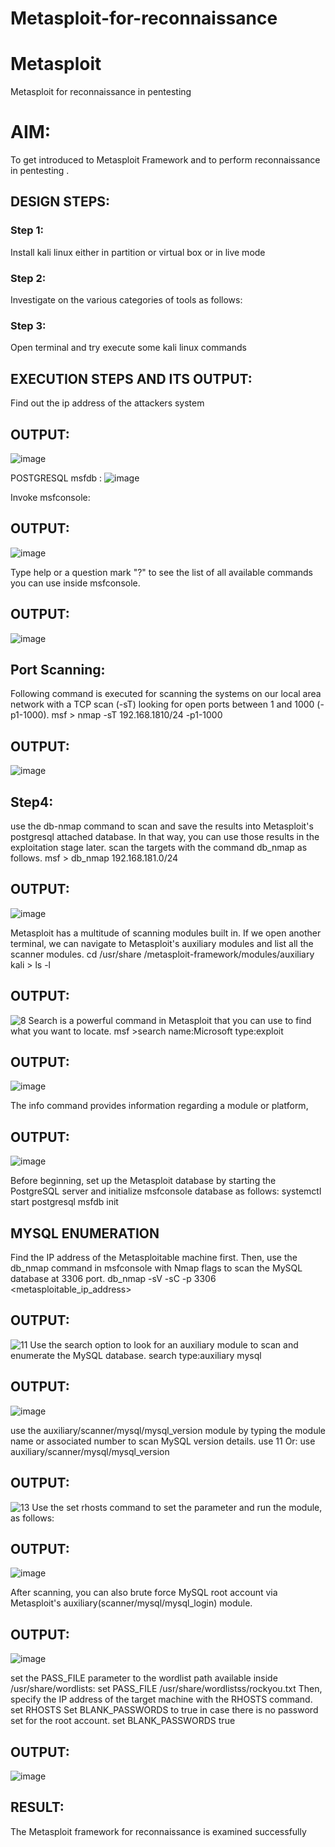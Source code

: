 # Metasploit-for-reconnaissance
# Metasploit
Metasploit for reconnaissance in pentesting
# AIM:
To get introduced to Metasploit Framework and to  perform reconnaissance  in pentesting .
## DESIGN STEPS:
### Step 1:
Install kali linux either in partition or virtual box or in live mode
### Step 2:
Investigate on the various categories of tools as follows:
### Step 3:
Open terminal and try execute some kali linux commands
## EXECUTION STEPS AND ITS OUTPUT:
Find out the ip address of the attackers system
## OUTPUT:
![image](https://github.com/user-attachments/assets/443817c0-c117-46eb-8328-e8513761089d)

POSTGRESQL
msfdb :
![image](https://github.com/user-attachments/assets/c43be25b-0a92-4059-a66a-be7306ee8d62)

Invoke msfconsole:
## OUTPUT:
![image](https://github.com/user-attachments/assets/9ef463ad-ab9e-4819-ae51-6ae52a36ae5e)

Type help or a question mark "?" to see the list of all available commands you can use inside msfconsole.
## OUTPUT:
![image](https://github.com/user-attachments/assets/6247f566-50bb-4c41-ac7f-986197d19fd3)

## Port Scanning:
Following command is executed for scanning the systems on our local area network with a TCP scan (-sT) looking for open ports between 1 and 1000 (-p1-1000). msf > nmap -sT 192.168.1810/24 -p1-1000
## OUTPUT:
![image](https://github.com/user-attachments/assets/42bf8e7c-c2dc-4c6a-9d13-0c5cae441057)

## Step4:
use the db-nmap command to scan and save the results into Metasploit's postgresql attached database. In that way, you can use those results in the exploitation stage later.
scan the targets with the command db_nmap as follows. msf > db_nmap 192.168.181.0/24
## OUTPUT:
![image](https://github.com/user-attachments/assets/7d8dadd5-df6e-4a5f-a34b-7514322a58ae)

Metasploit has a multitude of scanning modules built in. If we open another terminal, we can navigate to Metasploit's auxiliary modules and list all the scanner modules. cd /usr/share /metasploit-framework/modules/auxiliary kali > ls -l
## OUTPUT:
![8](https://github.com/user-attachments/assets/bed83ff5-0e61-4eca-ae78-7b64b93ed107)
Search is a powerful command in Metasploit that you can use to find what you want to locate. msf >search name:Microsoft type:exploit
## OUTPUT:
![image](https://github.com/user-attachments/assets/c7bb0461-a654-4c8a-9a10-0e162c191f61)

The info command provides information regarding a module or platform,
## OUTPUT:
![image](https://github.com/user-attachments/assets/06045c17-8fac-47c4-8c70-0afef2d8ddb3)

Before beginning, set up the Metasploit database by starting the PostgreSQL server and initialize msfconsole database as follows: systemctl start postgresql msfdb init
## MYSQL ENUMERATION
Find the IP address of the Metasploitable machine first. Then, use the db_nmap command in msfconsole with Nmap flags to scan the MySQL database at 3306 port. db_nmap -sV -sC -p 3306 <metasploitable_ip_address>
## OUTPUT:
![11](https://github.com/user-attachments/assets/720c949b-8ea4-4ccc-be64-9bcb8405d431)
Use the search option to look for an auxiliary module to scan and enumerate the MySQL database. search type:auxiliary mysql
## OUTPUT:
![image](https://github.com/user-attachments/assets/d669a1dd-09a2-4cf7-b005-a6746a93ef51)

use the auxiliary/scanner/mysql/mysql_version module by typing the module name or associated number to scan MySQL version details. use 11 Or: use auxiliary/scanner/mysql/mysql_version
## OUTPUT:
![13](https://github.com/user-attachments/assets/d0b191df-04a9-4861-b1a0-733ac33d7c5b)
Use the set rhosts command to set the parameter and run the module, as follows:
## OUTPUT:
![image](https://github.com/user-attachments/assets/f2ca1201-ee24-467a-ae0a-035c95498a89)

After scanning, you can also brute force MySQL root account via Metasploit's auxiliary(scanner/mysql/mysql_login) module.
## OUTPUT:
![image](https://github.com/user-attachments/assets/9b40f614-11b7-46ea-bec1-550ff13aa211)

set the PASS_FILE parameter to the wordlist path available inside /usr/share/wordlists: set PASS_FILE /usr/share/wordlistss/rockyou.txt Then, specify the IP address of the target machine with the RHOSTS command. set RHOSTS Set BLANK_PASSWORDS to true in case there is no password set for the root account. set BLANK_PASSWORDS true
## OUTPUT:
![image](https://github.com/user-attachments/assets/5946f2f7-c883-4402-9564-1df32c3a6d75)

## RESULT:
The Metasploit framework for reconnaissance is  examined successfully
